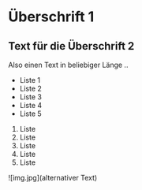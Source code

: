 # Überschrift 1

## Text für die Überschrift 2

Also einen Text in beliebiger Länge ..

- Liste 1
- Liste 2
- Liste 3
- Liste 4
- Liste 5

1. Liste
2. Liste
3. Liste
4. Liste
5. Liste

![img.jpg](alternativer Text)


